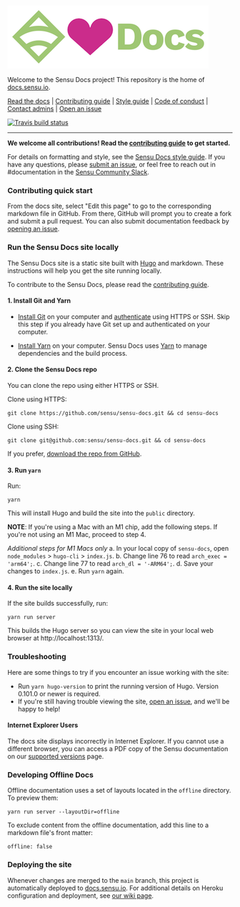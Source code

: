 ![Sensu<sDocs](static/images/sensu-docs.png)

Welcome to the Sensu Docs project! This repository is the home of [docs.sensu.io][site].

[Read the docs][site] | [Contributing guide](CONTRIBUTING.md) | [Style guide][wiki] | [Code of conduct][coc] | [Contact admins][email] | [Open an issue][issue]

[![Travis build status](https://travis-ci.com/sensu/sensu-docs.svg?branch=main)](https://travis-ci.com/sensu/sensu-docs)

---

**We welcome all contributions!
Read the [contributing guide](CONTRIBUTING.md) to get started.**

For details on formatting and style, see the [Sensu Docs style guide][wiki].
If you have any questions, please [submit an issue][issue], or feel free to reach out in #documentation in the [Sensu Community Slack][slack].

### Contributing quick start

From the docs site, select "Edit this page" to go to the corresponding markdown file in GitHub.
From there, GitHub will prompt you to create a fork and submit a pull request.
You can also submit documentation feedback by [opening an issue][issue].

### Run the Sensu Docs site locally

The Sensu Docs site is a static site built with [Hugo][hugo] and markdown. These instructions will help you get the site running locally.

To contribute to the Sensu Docs, please read the [contributing guide](CONTRIBUTING.md).

#### 1. Install Git and Yarn

* [Install Git](https://help.github.com/en/articles/set-up-git#setting-up-git) on your computer and [authenticate](https://help.github.com/en/articles/set-up-git#next-steps-authenticating-with-github-from-git) using HTTPS or SSH. Skip this step if you already have Git set up and authenticated on your computer.

* [Install Yarn][yarn-install] on your computer. Sensu Docs uses [Yarn][yarn] to manage dependencies and the build process.

#### 2. Clone the Sensu Docs repo

You can clone the repo using either HTTPS or SSH.

Clone using HTTPS:

```
git clone https://github.com/sensu/sensu-docs.git && cd sensu-docs
```

Clone using SSH:

```
git clone git@github.com:sensu/sensu-docs.git && cd sensu-docs
```

If you prefer, [download the repo from GitHub](https://github.com/sensu/sensu-docs/archive/main.zip).

#### 3. Run `yarn`

Run:

```
yarn
```

This will install Hugo and build the site into the `public` directory.

**NOTE**: If you're using a Mac with an M1 chip, add the following steps. If you're not using an M1 Mac, proceed to step 4.

*Additional steps for M1 Macs only*
a. In your local copy of `sensu-docs`, open `node_modules` > `hugo-cli` > `index.js`.
b. Change line 76 to read `arch_exec = 'arm64';`.
c. Change line 77 to read `arch_dl = '-ARM64';`.
d. Save your changes to `index.js`.
e. Run `yarn` again.

#### 4. Run the site locally

If the site builds successfully, run:

```
yarn run server
```

This builds the Hugo server so you can view the site in your local web browser at http://localhost:1313/.

### Troubleshooting

Here are some things to try if you encounter an issue working with the site:

* Run `yarn hugo-version` to print the running version of Hugo. Version 0.101.0 or newer is required.
* If you're still having trouble viewing the site, [open an issue][issue], and we'll be happy to help!

#### Internet Explorer Users

The docs site displays incorrectly in Internet Explorer.
If you cannot use a different browser, you can access a PDF copy of the Sensu documentation on our [supported versions][supp-vers] page.

### Developing Offline Docs

Offline documentation uses a set of layouts located in the `offline` directory. To preview them:

```
yarn run server --layoutDir=offline
```

To exclude content from the offline documentation, add this line to a markdown file's front matter:

```
offline: false
```

### Deploying the site

Whenever changes are merged to the `main` branch, this project is automatically deployed to [docs.sensu.io][site]. For additional details on Heroku configuration and deployment, see [our wiki page](https://github.com/sensu/sensu-docs/wiki/Heroku-Configuration-and-Publishing).

[slack]: https://slack.sensu.io
[wiki]: https://github.com/sensu/sensu-docs/wiki/Sensu-docs-style-guide
[coc]: https://sensu.io/conduct
[email]: mailto:docs@sensu.io
[git]: https://git-scm.com/book/en/v2/Getting-Started-Installing-Git
[yarn]: https://yarnpkg.com/
[yarn-install]: https://yarnpkg.com/lang/en/docs/install/
[hugo]: https://gohugo.io/documentation/
[site]: https://docs.sensu.io
[issue]: https://github.com/sensu/sensu-docs/issues/new
[supp-vers]: https://docs.sensu.io/sensu-go/latest/getting-started/versions/

